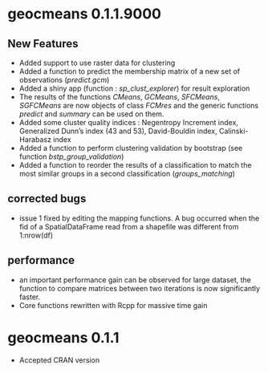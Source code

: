 # geocmeans 0.1.1.9000

## New Features

* Added support to use raster data for clustering
* Added a function to predict the membership matrix of a new set of observations (*predict.gcm*)
* Added a shiny app (function : *sp_clust_explorer*) for result exploration
* The results of the functions *CMeans*, *GCMeans*, *SFCMeans*, *SGFCMeans* are now objects of class *FCMres* and the generic functions *predict* and *summary* can be used on them.
* Added some cluster quality indices : Negentropy Increment index, Generalized Dunn’s index (43 and 53), David-Bouldin index, Calinski-Harabasz index
* Added a function to perform clustering validation by bootstrap (see function *bstp_group_validation*)
* Added a function to reorder the results of a classification to match the most similar groups in a second classification (*groups_matching*)

## corrected bugs

* issue 1 fixed by editing the mapping functions. A bug occurred when the fid of a SpatialDataFrame read from a shapefile was different from 1:nrow(df)

## performance

* an important performance gain can be observed for large dataset, the function to compare matrices between two iterations is now significantly faster.
* Core functions rewritten with Rcpp for massive time gain

# geocmeans 0.1.1

* Accepted CRAN version
